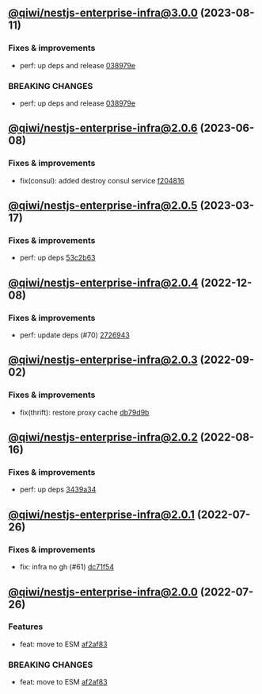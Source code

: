 ## [@qiwi/nestjs-enterprise-infra@3.0.0](https://github.com/qiwi/nestjs-enterprise/compare/2023.6.8-qiwi.nestjs-enterprise-infra.2.0.6-f0...2023.8.11-qiwi.nestjs-enterprise-infra.3.0.0-f0) (2023-08-11)

### Fixes & improvements
* perf: up deps and release [038979e](https://github.com/qiwi/nestjs-enterprise/commit/038979e99dd52c8283834a35953ba7c9ecfc060b)

### BREAKING CHANGES
* perf: up deps and release [038979e](https://github.com/qiwi/nestjs-enterprise/commit/038979e99dd52c8283834a35953ba7c9ecfc060b)

## [@qiwi/nestjs-enterprise-infra@2.0.6](https://github.com/qiwi/nestjs-enterprise/compare/2023.3.17-qiwi.nestjs-enterprise-infra.2.0.5-f0...2023.6.8-qiwi.nestjs-enterprise-infra.2.0.6-f0) (2023-06-08)

### Fixes & improvements
* fix(consul): added destroy consul service [f204816](https://github.com/qiwi/nestjs-enterprise/commit/f2048164d97d94d364773369f105a8b4ef523d06)

## [@qiwi/nestjs-enterprise-infra@2.0.5](https://github.com/qiwi/nestjs-enterprise/compare/2022.12.8-qiwi.nestjs-enterprise-infra.2.0.4-f0...2023.3.17-qiwi.nestjs-enterprise-infra.2.0.5-f0) (2023-03-17)

### Fixes & improvements
* perf: up deps [53c2b63](https://github.com/qiwi/nestjs-enterprise/commit/53c2b63b4bf5020c8d7b3e69b3df296ffbd39e2f)

## [@qiwi/nestjs-enterprise-infra@2.0.4](https://github.com/qiwi/nestjs-enterprise/compare/2022.9.2-qiwi.nestjs-enterprise-infra.2.0.3-f0...2022.12.8-qiwi.nestjs-enterprise-infra.2.0.4-f0) (2022-12-08)

### Fixes & improvements
* perf: update deps (#70) [2726943](https://github.com/qiwi/nestjs-enterprise/commit/2726943b391da9a3de925c2c6e8585cdfccbbcba)

## [@qiwi/nestjs-enterprise-infra@2.0.3](https://github.com/qiwi/nestjs-enterprise/compare/2022.8.16-qiwi.nestjs-enterprise-infra.2.0.2-f0...2022.9.2-qiwi.nestjs-enterprise-infra.2.0.3-f0) (2022-09-02)

### Fixes & improvements
* fix(thrift): restore proxy cache [db79d9b](https://github.com/qiwi/nestjs-enterprise/commit/db79d9bd2765a382048f3920448e884110f5651f)

## [@qiwi/nestjs-enterprise-infra@2.0.2](https://github.com/qiwi/nestjs-enterprise/compare/2022.7.26-qiwi.nestjs-enterprise-infra.2.0.1-f0...2022.8.16-qiwi.nestjs-enterprise-infra.2.0.2-f0) (2022-08-16)

### Fixes & improvements
* perf: up deps [3439a34](https://github.com/qiwi/nestjs-enterprise/commit/3439a34c5086ce29ba53f8515791e9c93a5537b0)

## [@qiwi/nestjs-enterprise-infra@2.0.1](https://github.com/qiwi/nestjs-enterprise/compare/2022.7.26-qiwi.nestjs-enterprise-infra.2.0.0-f0...2022.7.26-qiwi.nestjs-enterprise-infra.2.0.1-f0) (2022-07-26)

### Fixes & improvements
* fix: infra no gh (#61) [dc71f54](https://github.com/qiwi/nestjs-enterprise/commit/dc71f54d30490ec40dbb1fac0a11b39d4d0cf6c4)

## [@qiwi/nestjs-enterprise-infra@2.0.0](https://github.com/qiwi/nestjs-enterprise/compare/@qiwi/nestjs-enterprise-infra@1.3.1...2022.7.26-qiwi.nestjs-enterprise-infra.2.0.0-f0) (2022-07-26)

### Features
* feat: move to ESM [af2af83](https://github.com/qiwi/nestjs-enterprise/commit/af2af837c7dde3a49208e6ce758aacfbd0260f52)

### BREAKING CHANGES
* feat: move to ESM [af2af83](https://github.com/qiwi/nestjs-enterprise/commit/af2af837c7dde3a49208e6ce758aacfbd0260f52)
